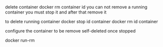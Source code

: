 delete container 
docker rm container id 
you can not remove a running container  you must stop it and after that remove it 



to delete running container 
docker stop id container 
docker rm id container 


configure the container to be remove self-deleted once stopped 

docker run-rm 
